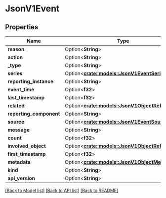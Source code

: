 # JsonV1Event

## Properties

Name | Type | Description | Notes
------------ | ------------- | ------------- | -------------
**reason** | Option<**String**> |  | [optional]
**action** | Option<**String**> |  | [optional]
**_type** | Option<**String**> |  | [optional]
**series** | Option<[**crate::models::JsonV1EventSeries**](json_V1EventSeries.md)> |  | [optional]
**reporting_instance** | Option<**String**> |  | [optional]
**event_time** | Option<**f32**> |  | [optional]
**last_timestamp** | Option<**f32**> |  | [optional]
**related** | Option<[**crate::models::JsonV1ObjectReference**](json_V1ObjectReference.md)> |  | [optional]
**reporting_component** | Option<**String**> |  | [optional]
**source** | Option<[**crate::models::JsonV1EventSource**](json_V1EventSource.md)> |  | [optional]
**message** | Option<**String**> |  | [optional]
**count** | Option<**f32**> |  | [optional]
**involved_object** | Option<[**crate::models::JsonV1ObjectReference**](json_V1ObjectReference.md)> |  | [optional]
**first_timestamp** | Option<**f32**> |  | [optional]
**metadata** | Option<[**crate::models::JsonV1ObjectMeta**](json_V1ObjectMeta.md)> |  | [optional]
**kind** | Option<**String**> |  | [optional]
**api_version** | Option<**String**> |  | [optional]

[[Back to Model list]](../README.md#documentation-for-models) [[Back to API list]](../README.md#documentation-for-api-endpoints) [[Back to README]](../README.md)


